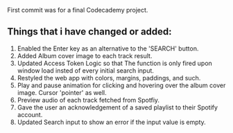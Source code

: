 First commit was for a final Codecademy project.

Things that i have changed or added:
-----------------------------------
1. Enabled the Enter key as an alternative to the 'SEARCH' button.
2. Added Album cover image to each track result.
3. Updated Access Token Logic so that The function is only fired upon window load insted of every initial search input.
4. Restyled the web app with colors, margins, paddings, and such.
5. Play and pause animation for clicking and hovering over the album cover image. Cursor 'pointer' as well.
6. Preview audio of each track fetched from Spotfiy.
7. Gave the user an acknowledgement of a saved playlist to their Spotify account.
8. Updated Search input to show an error if the input value is empty.